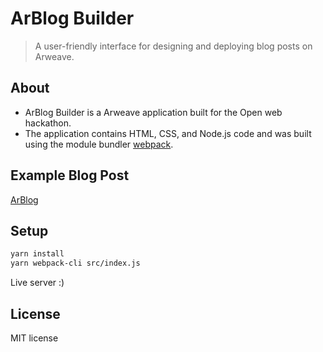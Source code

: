 # ArBlog Builder

> A user-friendly interface for designing and deploying blog posts on Arweave.

## About

- ArBlog Builder is a Arweave application built for the Open web hackathon.
- The application contains HTML, CSS, and Node.js code and was built using the module bundler [webpack](https://webpack.js.org/).

## Example Blog Post

[ArBlog](https://arweave.net/Ik44tGPyyiivP5uAS4dqE8VM0QPZQdt2OdOxbXdWIbU)

## Setup

```sh
yarn install
yarn webpack-cli src/index.js
```

Live server :)

## License

MIT license
